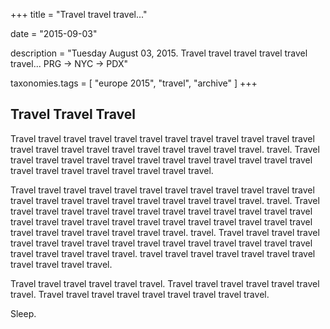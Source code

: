 +++
title = "Travel travel travel..."

date = "2015-09-03"

description = "Tuesday August 03, 2015. Travel travel travel travel travel travel... PRG -> NYC -> PDX"

taxonomies.tags = [
    "europe 2015", "travel", "archive"
]
+++

## Travel Travel Travel

Travel travel travel travel travel travel travel travel travel travel
travel travel travel travel travel travel travel travel travel travel
travel travel. travel. Travel travel travel travel travel travel travel
travel travel travel travel travel travel travel travel travel travel
travel travel travel travel.

Travel travel travel travel travel travel travel travel travel travel
travel travel travel travel travel travel travel travel travel travel
travel travel. travel. Travel travel travel travel travel travel travel
travel travel travel travel travel travel travel travel travel travel
travel travel travel travel travel travel travel travel travel travel
travel travel travel travel travel. travel. Travel travel travel travel
travel travel travel travel travel travel travel travel travel travel
travel travel travel travel travel travel travel. travel travel travel
travel travel travel travel travel travel travel travel.

Travel travel travel travel travel travel. Travel travel travel travel
travel travel travel. Travel travel travel travel travel travel travel
travel travel.

Sleep.
